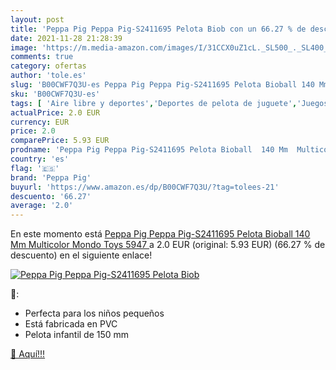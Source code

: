 ```yaml
---
layout: post
title: 'Peppa Pig Peppa Pig-S2411695 Pelota Biob con un 66.27 % de descuento'
date: 2021-11-28 21:28:39
image: 'https://m.media-amazon.com/images/I/31CCX0uZ1cL._SL500_._SL400_.jpg'
comments: true
category: ofertas
author: 'tole.es'
slug: 'B00CWF7Q3U-es Peppa Pig Peppa Pig-S2411695 Pelota Bioball 140 Mm...'
sku: 'B00CWF7Q3U-es'
tags: [ 'Aire libre y deportes','Deportes de pelota de juguete','Juegos y actividades con pelotas','Juguetes','Juguetes y juegos','peppa','peppa pig','pig', ]
actualPrice: 2.0 EUR
currency: EUR
price: 2.0
comparePrice: 5.93 EUR
prodname: 'Peppa Pig Peppa Pig-S2411695 Pelota Bioball  140 Mm  Multicolor  Mondo Toys 5947 '
country: 'es'
flag: '🇪🇸'
brand: 'Peppa Pig'
buyurl: 'https://www.amazon.es/dp/B00CWF7Q3U/?tag=tolees-21'
descuento: '66.27'
average: '2.0'
---
```


En este momento está [Peppa Pig Peppa Pig-S2411695 Pelota Bioball  140 Mm  Multicolor  Mondo Toys 5947 ](https://www.amazon.es/dp/B00CWF7Q3U/?tag=tolees-21) a 2.0 EUR (original: 5.93 EUR) (66.27 %  de descuento) en el siguiente enlace!

[![Peppa Pig Peppa Pig-S2411695 Pelota Biob](https://m.media-amazon.com/images/I/31CCX0uZ1cL._SL500_._SL400_.jpg)](https://www.amazon.es/dp/B00CWF7Q3U/?tag=tolees-21)

🔎:

- Perfecta para los niños pequeños
- Está fabricada en PVC
- Pelota infantil de 150 mm

[🛒 Aquí!!!](https://www.amazon.es/dp/B00CWF7Q3U/?tag=tolees-21)
